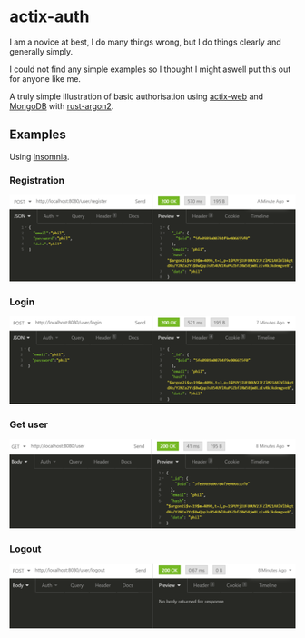 # actix-auth

I am a novice at best, I do many things wrong, but I do things clearly and generally simply.

I could not find any simple examples so I thought I might aswell put this out for anyone like me.

A truly simple illustration of basic authorisation using [actix-web](https://actix.rs/) and [MongoDB](https://www.google.com/search?client=firefox-b-d&q=rust+mongodb) with [rust-argon2](https://github.com/sru-systems/rust-argon2).

## Examples

Using [Insomnia](https://insomnia.rest/).

### Registration

<img width="600" src="https://github.com/JonathanWoollett-Light/actix-auth/blob/master/examples/registration.png">

### Login

<img width="600" src="https://github.com/JonathanWoollett-Light/actix-auth/blob/master/examples/login.png">

### Get user

<img width="600" src="https://github.com/JonathanWoollett-Light/actix-auth/blob/master/examples/get-user.png">

### Logout

<img width="600" src="https://github.com/JonathanWoollett-Light/actix-auth/blob/master/examples/logout.png">
